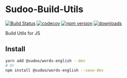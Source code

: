 # Sudoo-Build-Utils

[![Build Status](https://travis-ci.com/SudoDotDog/Build-Utils.svg?branch=master)](https://travis-ci.com/SudoDotDog/Build-Utils)
[![codecov](https://codecov.io/gh/SudoDotDog/Build-Utils/branch/master/graph/badge.svg)](https://codecov.io/gh/SudoDotDog/Build-Utils)
[![npm version](https://badge.fury.io/js/%40sudoo%2Fbuild-utils.svg)](https://www.npmjs.com/package/@sudoo/build-utils)
[![downloads](https://img.shields.io/npm/dm/@sudoo/build-utils.svg)](https://www.npmjs.com/package/@sudoo/build-utils)

Build Utils for JS

## Install

```sh
yarn add @sudoo/words-english --dev
# Or
npm install @sudoo/words-english --save-dev
```
